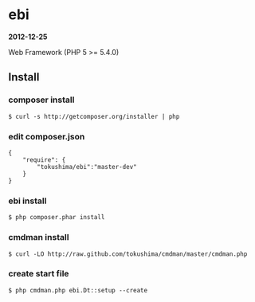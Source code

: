 ebi 
====
__2012-12-25__

Web Framework (PHP 5 >= 5.4.0)

## Install

### composer install
	$ curl -s http://getcomposer.org/installer | php

### edit composer.json
	{
    	"require": {
			"tokushima/ebi":"master-dev"
    	}
	}

### ebi install
	$ php composer.phar install

### cmdman install
	$ curl -LO http://raw.github.com/tokushima/cmdman/master/cmdman.php

### create start file
	$ php cmdman.php ebi.Dt::setup --create


